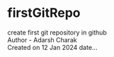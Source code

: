 # firstGitRepo
create first git repository in github
<br>
Author - Adarsh Charak 
<br>
Created on 12 Jan 2024 date...
